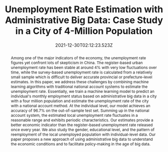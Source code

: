 ---
abstract: Among one of the major indicators of the economy, the unemployment rate figures yet confront lots of skepticism in China. The register-based urban unemployment rate has been stable at around 4% with very low fluctuations over time, while the survey-based unemployment rate is calculated from a relatively small sample which is difficult to deliver accurate provincial or prefecture-level estimates. In this paper, we address these challenges by combining machine learning algorithms with traditional national account systems to estimate the unemployment rate. Essentially, we train a machine learning model to predict an individual's monthly employment status based on administrative big data in a city with a four million population and estimate the unemployment rate of the city with a national account method. At the individual level, our model achieves an accuracy of 96.7% on the out-of-sample test set. Summing up in the national account system, the estimated local unemployment rate fluctuates in a reasonable range and exhibits periodic characteristics. Our estimates provide a better economic indicator than the register-based unemployment rate released once every year. We also study the gender, educational level, and the pattern of reemployment of the local unemployed population with individual-level data. Our paper proposes a new approach of using administrative big data to understand the economic conditions and to facilitate policy-making in the age of big data.
slides: ""
url_pdf: https://tjyj.stats.gov.cn/EN/article/getTxtFile.do?fileType=RefWorks&id=5555
publication_types:
  - "2"
authors:
  - admin
  - Zhong Zheng
  - Yucheng Yang
  - Lu Yang
  - Jing Kong
  - Xiaomin Cheng
  - Zhouwang Yang
author_notes: []
publication: In *Statistical Research (**Statistical Research 2024**)*
summary: "We train a machine learning model to predict an individual's monthly employment status based on administrative big data in a city with a four million population and estimate the unemployment rate of the city with a national account method."
url_dataset: ""
url_project: ""
publication_short: ""
url_source: ""
url_video: ""
title: "Unemployment Rate Estimation with Administrative Big Data: Case Study in a City of 4-Million Population"
doi: ""
featured: true
tags: []
projects: []
image:
  caption: ""
  focal_point: ""
  preview_only: false
  filename: 2.png
date: 2021-12-30T02:12:23.523Z
url_slides: ""
publishDate: 2021-12-30T00:00:00.000Z
url_poster: ""
url_code: ""
---